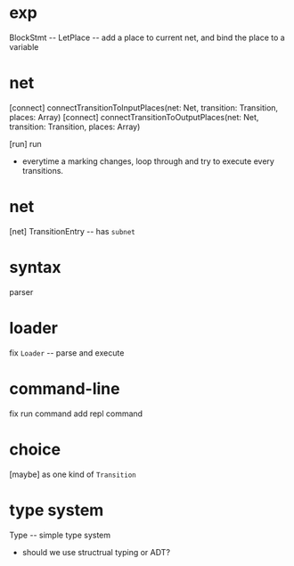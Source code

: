 # exp

BlockStmt -- LetPlace -- add a place to current net, and bind the place to a variable

# net

[connect] connectTransitionToInputPlaces(net: Net, transition: Transition, places: Array<Place>)
[connect] connectTransitionToOutputPlaces(net: Net, transition: Transition, places: Array<Place>)

[run] run

- everytime a marking changes,
  loop through and try to execute every transitions.

# net

[net] TransitionEntry -- has `subnet`

# syntax

parser

# loader

fix `Loader` -- parse and execute

# command-line

fix run command
add repl command

# choice

[maybe] as one kind of `Transition`

# type system

Type -- simple type system

- should we use structrual typing or ADT?
